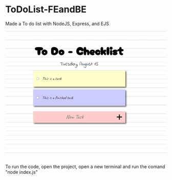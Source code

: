 # ToDoList-FEandBE

Made a To do list with NodeJS, Express, and EJS

![](./public/images/ToDoList.PNG)

To run the code, open the project, open a new terminal and run the comand "node index.js"
